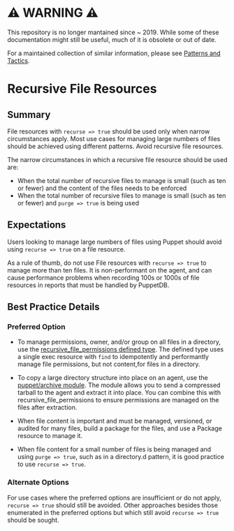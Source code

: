 # ⚠ WARNING ⚠

This repository is no longer mantained since ~ 2019. While some of these documentation might still be useful, much of it is obsolete or out of date.

For a maintained collection of similar information, please see [Patterns and Tactics](https://www.puppet.com/docs/patterns-and-tactics/latest/patterns-and-tactics.html).
# Recursive File Resources

## Summary

File resources with `recurse => true` should  be used only when narrow circumstances apply. Most use cases for managing large numbers of files should be achieved using different patterns. Avoid recursive file resources.

The narrow circumstances in which a recursive file resource should be used are:

* When the total number of recursive files to manage is small (such as ten or fewer) and the content of the files needs to be enforced
* When the total number of recursive files to manage is small (such as ten or fewer) and `purge => true` is being used

## Expectations

Users looking to manage large numbers of files using Puppet should avoid using `recurse => true` on a file resource.

As a rule of thumb, do not use File resources with `recurse => true` to manage more than ten files. It is non-performant on the agent, and can cause performance problems when recording 100s or 1000s of file resources in reports that must be handled by PuppetDB.

## Best Practice Details

### Preferred Option

* To manage permissions, owner, and/or group on all files in a directory, use the [recursive_file_permissions defined type](https://forge.puppet.com/npwalker/recursive_file_permissions). The defined type uses a single exec resource with `find` to idempotently and performantly manage file permissions, but not content,for files in a directory.

* To copy a large directory structure into place on an agent, use the [puppet/archive module](https://forge.puppet.com/puppet/archive). The module allows you to send a compressed tarball to the agent and extract it into place. You can combine this with recursive_file_permissions to ensure permissions are managed on the files after extraction.

* When file content is important and must be managed, versioned, or audited for many files, build a package for the files, and use a Package resource to manage it.

* When file content for a small number of files is being managed and using `purge => true`, such as in a directory.d pattern, it is good practice to use `recurse => true`.

### Alternate Options

For use cases where the preferred options are insufficient or do not apply, `recurse => true` should still be avoided. Other approaches besides those enumerated in the preferred options but which still avoid `recurse => true` should be sought.
